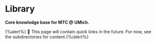 # Library

**Core knowledge base for MTC @ UMich.**

{%alert%} 🚧 This page will contain quick links in the future. For now, see the subdirectories for content.{%/alert%}
